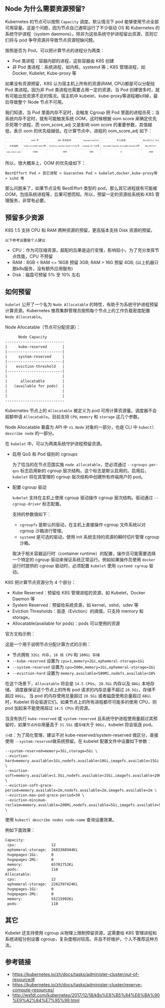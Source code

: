 ## Node 为什么需要资源预留?

Kubernetes 的节点可以按照 `Capacity` 调度。默认情况下 pod 能够使用节点全部可用容量。这是个问题，因为节点自己通常运行了不少驱动 OS 和 Kubernetes 的系统守护进程（system daemons）。除非为这些系统守护进程留出资源，否则它们将与 pod 争夺资源并导致节点资源短缺问题。

按照是否为 Pod，可以把计算节点的进程分为两类：

- Pod 类进程：容器内部的进程，这些容器由 K8S 创建
- 非 Pod 类进程：系统进程，如内核，systemd 等；K8S 管理进程，如 Docker, Kubelet, Kube-proxy 等

如果没有资源预留，K8S 认为宿主机上所有的资源(RAM, CPU)都是可以分配给 Pod 类进程。因为非 Pod 类进程也需要占用一定的资源，当 Pod 创建很多时，就有可能出现资源不足的情况。宿主机中 kubelet、kube-proxy等进程被kill掉，最后导致整个 Node 节点不可用。

我们知道，当 Pod 里面内存不足时，会触发 Cgroup 把 Pod 里面的进程杀死；当系统内存不足时，就有可能触发系统 OOM，这时候根据 oom score 来确定优先杀死哪个进程，而 oom_score_adj 又是影响 oom score 的重要参数，其值越低，表示 oom 的优先级越低。在计算节点中，进程的 oom_score_adj 如下：

![](/img/oom-1.png)

所以，很大概率上，OOM 的优先级如下：

`BestEffort Pod > 其它进程 > Guarantee Pod > kubelet,docker,kube-proxy等 > sshd 等`

那么问题来了，如果节点没有 BestEffort 类型的 pod，那么其它进程就有可能被 OOM，包括系统进程等，后果可想而知。所以，预留一定的资源给系统和 K8S 管理服务，非常有必要。

## 预留多少资源

K8S 1.5 支持 CPU 和 RAM 两种资源的预留，更高版本支持 Disk 资源的预留。

`以下参考设置是个人建议`

- CPU：作为可压缩资源，超配的后果是运行变慢，影响较小，为了充分发挥节点性能，CPU 不预留
- RAM：8GB < RAM <= 16GB 预留 3GB; RAM > 16G 预留 4GB; (以上机器只跑k8s服务，没有额外应用服务)
- Disk：磁盘可预留 5% 至 10% 左右

## 如何预留

`kubelet` 公开了一个名为 `Node Allocatable` 的特性，有助于为系统守护进程预留计算资源。Kubernetes 推荐集群管理员按照每个节点上的工作负载密度配置 `Node Allocatable`。

Node Allocatable（节点可分配资源）：

```
      Node Capacity
---------------------------
|     kube-reserved       |
|-------------------------|
|     system-reserved     |
|-------------------------|
|    eviction-threshold   |
|-------------------------|
|                         |
|      allocatable        |
|   (available for pods)  |
|                         |
|                         |
---------------------------
```

Kubernetes 节点上的 `Allocatable` 被定义为 pod 可用计算资源量。调度器不会超额申请 `Allocatable`。目前支持 `CPU`, `memory` 和 `storage` 这几个参数。

Node Allocatable 暴露为 API 中 `v1.Node` 对象的一部分，也是 CLI 中 `kubectl describe node` 的一部分。

在 `kubelet` 中，可以为两类系统守护进程预留资源。

- 启用 QoS 和 Pod 级别的 cgroups

    为了恰当的在节点范围实施 `node allocatable`，您必须通过 `--cgroups-per-qos` 标志启用新的 cgroup 层次结构。这个标志是默认启用的。启用后，`kubelet` 将在其管理的 cgroup 层次结构中创建所有终端用户的 pod。

- 配置 cgroup 驱动

    `kubelet` 支持在主机上使用 cgroup 驱动操作 cgroup 层次结构。驱动通过 `--cgroup-driver` 标志配置。

    支持的参数值如下：

    - `cgroupfs` 是默认的驱动，在主机上直接操作 cgroup 文件系统以对 cgroup 沙箱进行管理。
    - `systemd` 是可选的驱动，使用 init 系统支持的资源的瞬时切片管理 cgroup 沙箱。

    取决于相关容器运行时（container runtime）的配置，操作员可能需要选择一个特定的 cgroup 驱动来保证系统正常运行。例如如果操作员使用 `docker` 运行时提供的 cgroup 驱动时，必须配置 `kubelet` 使用 `systemd cgroup` 驱动。


K8S 把计算节点资源分为 4 个部分：

- Kube Reserved：预留给 K8S 管理进程的资源，如 Kubelet，Docker Daemon 等
- System Reserved：预留给系统资源，如 kernel，sshd，udev 等
- Eviction Thresholds：驱逐（Eviction）的阈值，只支持 memory 和 storage。
- Allocatable(available for pods)：pods 可以使用的资源

官方文档示例：

这是一个用于说明节点分配计算方式的示例：

- 节点拥有 `32Gi 内存`，`16 核 CPU` 和 `100Gi 存储`
- `--kube-reserved` 设置为 `cpu=1,memory=2Gi,ephemeral-storage=1Gi`
- `--system-reserved` 设置为 `cpu=500m,memory=1Gi,ephemeral-storage=1Gi`
- `--eviction-hard` 设置为 `memory.available<500Mi,nodefs.available<10%`

在这个场景下，`Allocatable` 将会是 `14.5 CPUs`、`28.5Gi` 内存以及 `88Gi` 本地存储。 调度器保证这个节点上的所有 pod 请求的内存总量不超过 `28.5Gi`，存储不超过 `88Gi`。 当 pod 的内存使用总量超过 `28.5Gi` 或者磁盘使用总量超过 `88Gi` 时，Kubelet 将会驱逐它们。如果节点上的所有进程都尽可能多的使用 CPU，则 pod 加起来不能使用超过 `14.5 CPUs` 的资源。

当没有执行 `kube-reserved` 或 `system-reserved` 且系统守护进程使用量超过其预留时，如果`节点内存`用量高于 `31.5Gi` 或`存储`大于 `90Gi`，kubelet 将会驱逐 pod。

`小结`：为了简化管理，建议不对 kube-reserved/system-reserved 做区分，直接使用 `--system-reserved`做系统预留。在 kubelet 配置文件中设置如下参数：

```
--system-reserved=memory=3Gi,storage=5Gi \
--eviction-hard=memory.available<1Gi,nodefs.available<10Gi,imagefs.available<15Gi \
--eviction-soft=memory.available<1.5Gi,nodefs.available<15Gi,imagefs.available<20Gi \
--eviction-soft-grace-period=memory.available=2m,nodefs.available=2m,imagefs.available=2m \
--eviction-max-pod-grace-period=30 \
--eviction-minimum-reclaim=memory.available=200Mi,nodefs.available=5Gi,imagefs.available=5Gi \
```

使用 `kubectl describe nodes node-name` 查询设置效果。

例如下面效果：

```
Capacity:
 cpu:                12
 ephemeral-storage:  2683368944Ki
 hugepages-1Gi:      0
 hugepages-2Mi:      0
 memory:             65701752Ki
 pods:               110
Allocatable:
 cpu:                12
 ephemeral-storage:  2262397424Ki
 hugepages-1Gi:      0
 hugepages-2Mi:      0
 memory:             55215992Ki
 pods:               110
```

## 其它

Kubelet 还支持使用 cgroup 从物理上限制预留资源，这需要给 K8S 管理进程和系统进程分别设置 cgroup，复杂度相对较高，并且不好维护，个人不推荐这种方法。

## 参考链接

- https://kubernetes.io/zh/docs/tasks/administer-cluster/out-of-resource/#
- https://kubernetes.io/zh/docs/tasks/administer-cluster/reserve-compute-resources/
- http://wsfdl.com/kubernetes/2017/12/18/k8s%E8%B5%84%E6%BA%90%E9%A2%84%E7%95%99.html